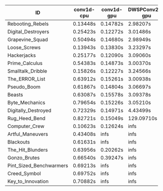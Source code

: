 |ID|conv1d-cpu|conv1d-gpu|DWSPConv2D-gpu|gemm-gpu|avg|
|-|-|-|-|-|-|
|Rebooting_Rebels|0.13448s|0.14782s|2.98207s|1.73946s|1.25096s|
|Digital_Destroyers|0.25423s|0.12272s|3.01486s|1.97213s|1.34098s|
|Grapevine_Squad|0.50494s|0.14680s|2.98949s|1.76886s|1.35252s|
|Loose_Screws|0.13943s|0.13830s|3.23297s|1.90429s|1.35375s|
|Hackerjacks|0.25177s|0.12090s|3.09060s|1.98826s|1.36288s|
|Prime_Calculus|0.54383s|0.14873s|3.00370s|1.78406s|1.37008s|
|Smalltalk_Dribble|0.15826s|0.12227s|3.24566s|2.02072s|1.38673s|
|The_ERROR_List|0.63912s|0.15261s|3.00938s|2.00038s|1.45038s|
|Pseudo_Boom|0.61867s|0.14804s|3.06697s|1.98620s|1.45497s|
|Beasts|0.63087s|0.15578s|3.09378s|2.02293s|1.47584s|
|Byte_Mechanics|0.79654s|0.15226s|3.05210s|1.93923s|1.48503s|
|Digitally_Destroyed|0.72329s|0.14971s|4.43499s|2.67762s|1.99640s|
|Rug_Heed_Bend|0.82721s|0.15049s|129.09710s|4.51605s|33.64771s|
|Computer_Crew|0.10623s|0.12624s|infs|4.47018s|infs|
|Artful_Maneuvers|0.43408s|infs|infs|4.61941s|infs|
|Blackouts|0.61631s|infs|infs|1.86573s|infs|
|The_Hit_Blunders|0.63956s|0.20262s|infs|1.95499s|infs|
|Gonzo_Brutes|0.66540s|0.39247s|infs|4.38015s|infs|
|Pint_Sized_Benchwarmers|0.69213s|infs|infs|4.54381s|infs|
|Creed_Symbol|0.69752s|infs|infs|4.59600s|infs|
|Key_to_Innovation|0.70882s|infs|infs|4.49171s|infs|

